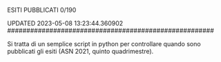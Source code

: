 ESITI PUBBLICATI 0/190 

UPDATED 2023-05-08 13:23:44.360902
######################################################

Si tratta di un semplice script in python per controllare quando sono pubblicati gli esiti (ASN 2021, quinto quadrimestre).

